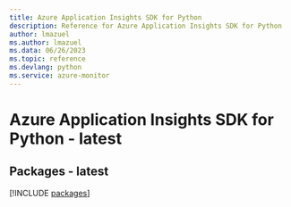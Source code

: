 ```yaml
---
title: Azure Application Insights SDK for Python
description: Reference for Azure Application Insights SDK for Python
author: lmazuel
ms.author: lmazuel
ms.data: 06/26/2023
ms.topic: reference
ms.devlang: python
ms.service: azure-monitor
---
```

# Azure Application Insights SDK for Python - latest
## Packages - latest
[!INCLUDE [packages](application-insights-index.md)]